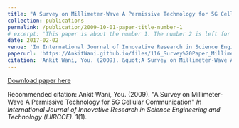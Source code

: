```yaml
---
title: "A Survey on Millimeter-Wave A Permissive Technology for 5G Cellular Communication"
collection: publications
permalink: /publication/2009-10-01-paper-title-number-1
# excerpt: 'This paper is about the number 1. The number 2 is left for future work.'
date: 2017-02-02
venue: 'In International Journal of Innovative Research in Science Engineering and Technology (IJIRCCE)'
paperurl: 'https://AnkitWani.github.io/files/116_Survey%20Paper_Millimeter.pdf'
citation: 'Ankit Wani, You. (2009). &quot;A Survey on Millimeter-Wave A Permissive Technology for 5G Cellular Communication.&quot; <i>In International Journal of Innovative Research in Science Engineering and Technology (IJIRCCE)</i>. 1(1).'
---
```

[Download paper here](https://AnkitWani.github.io/files/116_Survey%20Paper_Millimeter.pdf)

Recommended citation: Ankit Wani, You. (2009). "A Survey on Millimeter-Wave A Permissive Technology for 5G Cellular Communication" <i>In International Journal of Innovative Research in Science Engineering and Technology (IJIRCCE)</i>. 1(1).
